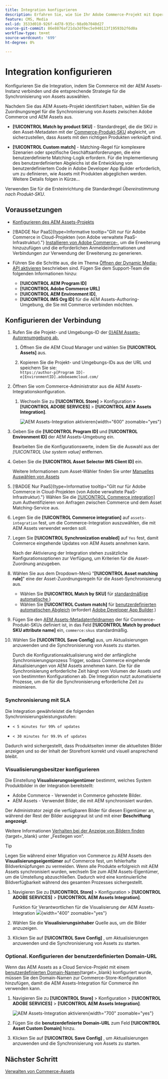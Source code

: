 ```yaml
---
title: Integration konfigurieren
description: Erfahren Sie, wie Sie Ihr Adobe Commerce-Projekt mit Experience Manager Assets-Projekten verbinden, um die Synchronisierung von Assets zwischen diesen beiden Systemen zu aktivieren.
feature: CMS, Media
exl-id: 3533d010-926f-4d78-935c-98a9b7040d27
source-git-commit: 86e8876af21da3df0ec5e940113f19593b2f6d0a
workflow-type: tm+mt
source-wordcount: '699'
ht-degree: 0%

---
```


# Integration konfigurieren

Konfigurieren Sie die Integration, indem Sie Commerce mit der AEM Assets-Instanz verbinden und die entsprechende Strategie für die Synchronisierung von Assets auswählen.

Nachdem Sie das AEM Assets-Projekt identifiziert haben, wählen Sie die Zuordnungsregel für die Synchronisierung von Assets zwischen Adobe Commerce und AEM Assets aus.

* **[!UICONTROL Match by product SKU]** - Standardregel, die die SKU in den Asset-Metadaten mit der [Commerce-Produkt-SKU](https://experienceleague.adobe.com/de/docs/commerce-operations/implementation-playbook/glossary#sku) abgleicht, um sicherzustellen, dass Assets mit den richtigen Produkten verknüpft sind.

* **[!UICONTROL Custom match]** - Matching-Regel für komplexere Szenarien oder spezifische Geschäftsanforderungen, die eine benutzerdefinierte Matching-Logik erfordern. Für die Implementierung des benutzerdefinierten Abgleichs ist die Entwicklung von benutzerdefiniertem Code in Adobe Developer App Builder erforderlich, um zu definieren, wie Assets mit Produkten abgeglichen werden. Weitere Details folgen in Kürze…

Verwenden Sie für die Ersteinrichtung die Standardregel *Übereinstimmung nach Produkt-SKU*.

## Voraussetzungen

* [Konfigurieren des AEM Assets-Projekts](configure-aem.md)

* [!BADGE Nur PaaS]{type=Informative tooltip="Gilt nur für Adobe Commerce in Cloud-Projekten (von Adobe verwaltete PaaS-Infrastruktur)."} [Installieren von Adobe Commerce-](configure-commerce.md), um die Erweiterung hinzuzufügen und die erforderlichen Anmeldeinformationen und Verbindungen zur Verwendung der Erweiterung zu generieren.

* Führen Sie die Schritte aus, die im Thema [Öffnen der Dynamic Media-API aktivieren](https://experienceleague.adobe.com/de/docs/experience-manager-cloud-service/content/assets/dynamicmedia/dynamic-media-open-apis/dynamic-media-open-apis-overview#enable-dynamic-media-open-apis) beschrieben sind. Fügen Sie dem Support-Team die folgenden Informationen hinzu:

   * **[!UICONTROL AEM Program ID]**
   * **[!UICONTROL Adobe Commerce URL]**
   * **[!UICONTROL AEM Environment ID]**,
   * **[!UICONTROL IMS Org ID]** für die AEM Assets-Authoring-Umgebung, die Sie mit Commerce verbinden möchten.

## Konfigurieren der Verbindung

1. Rufen Sie die Projekt- und Umgebungs-ID der [0&rbrace;AEM Assets-Autorenumgebung ab.](https://experienceleague.adobe.com/de/docs/experience-manager-cloud-service/content/sites/authoring/quick-start)

   1. Öffnen Sie die AEM Cloud Manager und wählen Sie **[!UICONTROL Assets]** aus.

   1. Kopieren Sie die Projekt- und Umgebungs-IDs aus der URL und speichern Sie sie:<br>`https://author-p[Program ID]-e[EnvironmentID].adobeaemcloud.com/`

1. Öffnen Sie vom Commerce-Administrator aus die AEM Assets-Integrationskonfiguration.

   1. Wechseln Sie zu **[!UICONTROL Store]** > Konfiguration > **[!UICONTROL ADOBE SERVICES]** > **[!UICONTROL AEM Assets Integration]**.

      ![AEM Assets-Integration aktivieren](../assets/aem-assets-view.png){width="600" zoomable="yes"}

1. Geben Sie die **[!UICONTROL Program ID]** und **[!UICONTROL Environment ID]** der AEM Assets-Umgebung ein.

   Bearbeiten Sie die Konfigurationswerte, indem Sie die Auswahl aus der *[!UICONTROL Use system value]* entfernen.

1. Geben Sie die **[!UICONTROL Asset Selector IMS Client ID]** ein.

   Weitere Informationen zum Asset-Wähler finden Sie unter [Manuelles Auswählen von Assets](../synchronize/asset-selector-integration.md)

1. [!BADGE Nur PaaS]{type=Informative tooltip="Gilt nur für Adobe Commerce in Cloud-Projekten (von Adobe verwaltete PaaS-Infrastruktur)."} Wählen Sie die [[!UICONTROL Commerce integration]](configure-commerce.md#add-the-integration-to-the-commerce-environment) zum Authentifizieren von Anfragen zwischen Commerce und dem Asset Matching-Service aus.

1. Legen Sie die **[!UICONTROL Commerce integration]** auf `assets-integration` fest, um die Commerce-Integration auszuwählen, die mit AEM Assets verwendet werden soll.

1. Legen Sie **[!UICONTROL Synchronization enabled]** auf `Yes` fest, damit Commerce eingehende Updates von AEM Assets annehmen kann.

   Nach der Aktivierung der Integration stehen zusätzliche Konfigurationsoptionen zur Verfügung, um Kriterien für die Asset-Zuordnung anzugeben.

1. Wählen Sie aus dem Dropdown-Menü &quot;**[!UICONTROL Asset matching rule]**&quot; eine der Asset-Zuordnungsregeln für die Asset-Synchronisierung aus.

   * Wählen Sie **[!UICONTROL Match by SKU]** für [standardmäßige automatische ](../synchronize/default-match.md))
   * Wählen Sie **[!UICONTROL Custom match]** für [benutzerdefinierten automatischen Abgleich](../synchronize/custom-match.md) (erfordert [Adobe Developer App Builder](https://experienceleague.adobe.com/de/docs/commerce-learn/tutorials/adobe-developer-app-builder/introduction-to-app-builder).)

1. Fügen Sie den [AEM Assets-Metadatenfeldnamen](configure-aem.md#configure-metadata) der für Commerce-Produkt-SKUs definiert ist, in das Feld **[!UICONTROL Match by product SKU attribute name]** ein, `commerce:skus` standardmäßig.

1. Wählen Sie **[!UICONTROL Save Config]** aus, um Aktualisierungen anzuwenden und die Synchronisierung von Assets zu starten.

   Durch die Konfigurationsaktualisierung wird der anfängliche Synchronisierungsprozess Trigger, sodass Commerce eingehende Aktualisierungen von AEM Assets annehmen kann. Die für die Synchronisierung erforderliche Zeit hängt vom Volumen der Assets und von bestimmten Konfigurationen ab. Die Integration nutzt automatisierte Prozesse, um die für die Synchronisierung erforderliche Zeit zu minimieren.

### Synchronisierung mit SLA

Die Integration gewährleistet die folgenden Synchronisierungsleistungsstufen:

* `< 5 minutes for 99% of updates`

* `< 30 minutes for 99.9% of updates`

Dadurch wird sichergestellt, dass Produktseiten immer die aktuellsten Bilder anzeigen und so der Inhalt der Storefront korrekt und visuell ansprechend bleibt.

### Visualisierungsbesitzer konfigurieren

Die Einstellung **Visualisierungseigentümer** bestimmt, welches System Produktbilder in der Integration bereitstellt:

* Adobe Commerce - Verwendet in Commerce gehostete Bilder.
* AEM Assets - Verwendet Bilder, die mit AEM synchronisiert wurden.

Der Administrator zeigt die verfügbaren Bilder für diesen Eigentümer an, während der Rest der Bilder ausgegraut ist und mit einer **Beschriftung angezeigt**.

Weitere Informationen [ Verhalten bei der Anzeige von Bildern finden ](https://experienceleague.adobe.com/de/docs/commerce-admin/catalog/products/digital-assets/product-image#set-image-details){target=_blank} unter „Festlegen von“.

>[!TIP]
>
> Legen Sie während einer Migration von Commerce zu AEM Assets den **Visualisierungseigentümer** auf Commerce fest, um fehlerhafte Bildverknüpfungen zu vermeiden. Wenn alle Produkte erfolgreich mit AEM Assets synchronisiert wurden, wechseln Sie zum AEM Assets-Eigentümer, um die Umstellung abzuschließen. Dadurch wird eine kontinuierliche Bildverfügbarkeit während des gesamten Prozesses sichergestellt.

1. Navigieren Sie zu **[!UICONTROL Store]** > Konfiguration > **[!UICONTROL ADOBE SERVICES]** > **[!UICONTROL AEM Assets Integration]**.

   Funktion für Verantwortlichen für die Visualisierung der AEM Assets-Integration ![](../assets/visualization-owner-detail.png){width="400" zoomable="yes"}

1. Wählen Sie die **Visualisierungsinhaber** Quelle aus, um die Bilder anzuzeigen.

1. Klicken Sie auf **[!UICONTROL Save Config]** , um Aktualisierungen anzuwenden und die Synchronisierung von Assets zu starten.

### Optional. Konfigurieren der benutzerdefinierten Domain-URL

Wenn das AEM Assets as a Cloud Service-Projekt mit einem [benutzerdefinierten Domain-Namen](https://experienceleague.adobe.com/de/docs/experience-manager-cloud-service/content/implementing/using-cloud-manager/custom-domain-names/add-custom-domain-name){target=_blank} konfiguriert wurde, müssen Sie den Domain-Namen zur Commerce-Store-Konfiguration hinzufügen, damit die AEM Assets-Integration für Commerce ihn verwenden kann.

1. Navigieren Sie zu **[!UICONTROL Store]** > Konfiguration > **[!UICONTROL ADOBE SERVICES]** > **[!UICONTROL AEM Assets Integration]**.

   ![AEM Assets-Integration aktivieren](../assets/aem-assets-view.png){width="700" zoomable="yes"}

1. Fügen Sie die **benutzerdefinierte Domain-URL** zum Feld **[!UICONTROL Asset Custom Domain]** hinzu.

1. Klicken Sie auf **[!UICONTROL Save Config]** , um Aktualisierungen anzuwenden und die Synchronisierung von Assets zu starten.

## Nächster Schritt

[Verwalten von Commerce-Assets](../manage-assets.md)
